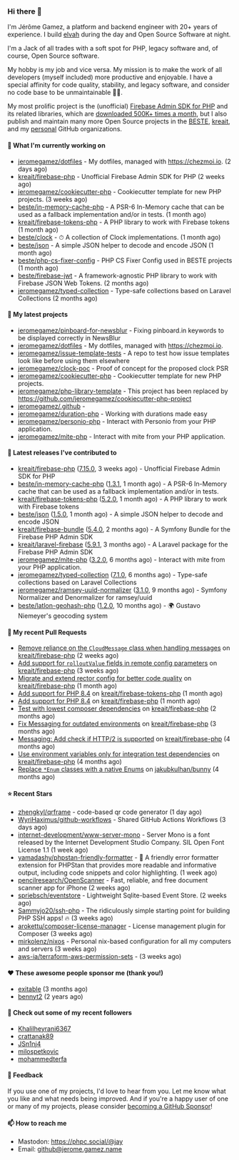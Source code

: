 ### Hi there 👋

I'm Jérôme Gamez, a platform and backend engineer with 20+ years of experience.
I build [elvah](https://www.elvah.de) during the day and Open Source Software
at night.

I'm a Jack of all trades with a soft spot for PHP, legacy software and,
of course, Open Source software.

My hobby is my job and vice versa. My mission is to make the work of all
developers (myself included) more productive and enjoyable.
I have a special affinity for code quality, stability, and legacy software,
and consider no code base to be unmaintainable 💪🏻.

My most prolific project is the (unofficial)
[Firebase Admin SDK for PHP](https://github.com/kreait/firebase-php) and its
related libraries, which are
[downloaded 500K+ times a month](https://packagist.org/packages/kreait/firebase-php/stats), but I also publish and maintain many more Open Source
projects in the [BESTE](https://github.com/beste),
[kreait](https://github.com/kreait), and my
[personal](https://github.com/jeromegamez) GitHub organizations.

#### 👷 What I'm currently working on

- [jeromegamez/dotfiles](https://github.com/jeromegamez/dotfiles) - My dotfiles, managed with https://chezmoi.io. (2 days ago)
- [kreait/firebase-php](https://github.com/kreait/firebase-php) - Unofficial Firebase Admin SDK for PHP (2 weeks ago)
- [jeromegamez/cookiecutter-php](https://github.com/jeromegamez/cookiecutter-php) - Cookiecutter template for new PHP projects. (3 weeks ago)
- [beste/in-memory-cache-php](https://github.com/beste/in-memory-cache-php) - A PSR-6 In-Memory cache that can be used as a fallback implementation and/or in tests. (1 month ago)
- [kreait/firebase-tokens-php](https://github.com/kreait/firebase-tokens-php) - A PHP library to work with Firebase tokens (1 month ago)
- [beste/clock](https://github.com/beste/clock) - ⏱ A collection of Clock implementations. (1 month ago)
- [beste/json](https://github.com/beste/json) - A simple JSON helper to decode and encode JSON (1 month ago)
- [beste/php-cs-fixer-config](https://github.com/beste/php-cs-fixer-config) - PHP CS Fixer Config used in BESTE projects (1 month ago)
- [beste/firebase-jwt](https://github.com/beste/firebase-jwt) - A framework-agnostic PHP library to work with Firebase JSON Web Tokens. (2 months ago)
- [jeromegamez/typed-collection](https://github.com/jeromegamez/typed-collection) - Type-safe collections based on Laravel Collections (2 months ago)

#### 🌱 My latest projects

- [jeromegamez/pinboard-for-newsblur](https://github.com/jeromegamez/pinboard-for-newsblur) - Fixing pinboard.in keywords to be displayed correctly in NewsBlur
- [jeromegamez/dotfiles](https://github.com/jeromegamez/dotfiles) - My dotfiles, managed with https://chezmoi.io.
- [jeromegamez/issue-template-tests](https://github.com/jeromegamez/issue-template-tests) - A repo to test how issue templates look like before using them elsewhere
- [jeromegamez/clock-poc](https://github.com/jeromegamez/clock-poc) - Proof of concept for the proposed clock PSR
- [jeromegamez/cookiecutter-php](https://github.com/jeromegamez/cookiecutter-php) - Cookiecutter template for new PHP projects.
- [jeromegamez/php-library-template](https://github.com/jeromegamez/php-library-template) - This project has been replaced by https://github.com/jeromegamez/cookiecutter-php-project
- [jeromegamez/.github](https://github.com/jeromegamez/.github) - 
- [jeromegamez/duration-php](https://github.com/jeromegamez/duration-php) - Working with durations made easy
- [jeromegamez/personio-php](https://github.com/jeromegamez/personio-php) - Interact with Personio from your PHP application.
- [jeromegamez/mite-php](https://github.com/jeromegamez/mite-php) - Interact with mite from your PHP application.

#### 🔭 Latest releases I've contributed to

- [kreait/firebase-php](https://github.com/kreait/firebase-php) ([7.15.0](https://github.com/kreait/firebase-php/releases/tag/7.15.0), 3 weeks ago) - Unofficial Firebase Admin SDK for PHP
- [beste/in-memory-cache-php](https://github.com/beste/in-memory-cache-php) ([1.3.1](https://github.com/beste/in-memory-cache-php/releases/tag/1.3.1), 1 month ago) - A PSR-6 In-Memory cache that can be used as a fallback implementation and/or in tests.
- [kreait/firebase-tokens-php](https://github.com/kreait/firebase-tokens-php) ([5.2.0](https://github.com/kreait/firebase-tokens-php/releases/tag/5.2.0), 1 month ago) - A PHP library to work with Firebase tokens
- [beste/json](https://github.com/beste/json) ([1.5.0](https://github.com/beste/json/releases/tag/1.5.0), 1 month ago) - A simple JSON helper to decode and encode JSON
- [kreait/firebase-bundle](https://github.com/kreait/firebase-bundle) ([5.4.0](https://github.com/kreait/firebase-bundle/releases/tag/5.4.0), 2 months ago) - A Symfony Bundle for the Firebase PHP Admin SDK
- [kreait/laravel-firebase](https://github.com/kreait/laravel-firebase) ([5.9.1](https://github.com/kreait/laravel-firebase/releases/tag/5.9.1), 3 months ago) - A Laravel package for the Firebase PHP Admin SDK
- [jeromegamez/mite-php](https://github.com/jeromegamez/mite-php) ([3.2.0](https://github.com/jeromegamez/mite-php/releases/tag/3.2.0), 6 months ago) - Interact with mite from your PHP application.
- [jeromegamez/typed-collection](https://github.com/jeromegamez/typed-collection) ([7.1.0](https://github.com/jeromegamez/typed-collection/releases/tag/7.1.0), 6 months ago) - Type-safe collections based on Laravel Collections
- [jeromegamez/ramsey-uuid-normalizer](https://github.com/jeromegamez/ramsey-uuid-normalizer) ([3.1.0](https://github.com/jeromegamez/ramsey-uuid-normalizer/releases/tag/3.1.0), 9 months ago) - Symfony Normalizer and Denormalizer for ramsey/uuid
- [beste/latlon-geohash-php](https://github.com/beste/latlon-geohash-php) ([1.2.0](https://github.com/beste/latlon-geohash-php/releases/tag/1.2.0), 10 months ago) - 🌍 Gustavo Niemeyer&#39;s geocoding system

#### 🔨 My recent Pull Requests

- [Remove reliance on the `CloudMessage` class when handling messages](https://github.com/kreait/firebase-php/pull/934) on [kreait/firebase-php](https://github.com/kreait/firebase-php) (2 weeks ago)
- [Add support for `rolloutValue` fields in remote config parameters](https://github.com/kreait/firebase-php/pull/927) on [kreait/firebase-php](https://github.com/kreait/firebase-php) (3 weeks ago)
- [Migrate and extend rector config for better code quality](https://github.com/kreait/firebase-php/pull/921) on [kreait/firebase-php](https://github.com/kreait/firebase-php) (1 month ago)
- [Add support for PHP 8.4](https://github.com/kreait/firebase-tokens-php/pull/61) on [kreait/firebase-tokens-php](https://github.com/kreait/firebase-tokens-php) (1 month ago)
- [Add support for PHP 8.4](https://github.com/kreait/firebase-php/pull/920) on [kreait/firebase-php](https://github.com/kreait/firebase-php) (1 month ago)
- [Test with lowest composer dependencies](https://github.com/kreait/firebase-php/pull/913) on [kreait/firebase-php](https://github.com/kreait/firebase-php) (2 months ago)
- [Fix Messaging for outdated environments](https://github.com/kreait/firebase-php/pull/908) on [kreait/firebase-php](https://github.com/kreait/firebase-php) (3 months ago)
- [Messaging: Add check if HTTP/2 is supported](https://github.com/kreait/firebase-php/pull/903) on [kreait/firebase-php](https://github.com/kreait/firebase-php) (4 months ago)
- [Use environment variables only for integration test dependencies](https://github.com/kreait/firebase-php/pull/901) on [kreait/firebase-php](https://github.com/kreait/firebase-php) (4 months ago)
- [Replace `*Enum` classes with a native Enums](https://github.com/jakubkulhan/bunny/pull/154) on [jakubkulhan/bunny](https://github.com/jakubkulhan/bunny) (4 months ago)

#### ⭐ Recent Stars

- [zhengkyl/qrframe](https://github.com/zhengkyl/qrframe) - code-based qr code generator (1 day ago)
- [WyriHaximus/github-workflows](https://github.com/WyriHaximus/github-workflows) - Shared GitHub Actions Workflows (3 days ago)
- [internet-development/www-server-mono](https://github.com/internet-development/www-server-mono) - Server Mono is a font released by the Internet Development Studio Company. SIL Open Font License 1.1 (1 week ago)
- [yamadashy/phpstan-friendly-formatter](https://github.com/yamadashy/phpstan-friendly-formatter) - 🤝 A friendly error formatter extension for PHPStan that provides more readable and informative output, including code snippets and color highlighting. (1 week ago)
- [pencilresearch/OpenScanner](https://github.com/pencilresearch/OpenScanner) - Fast, reliable, and free document scanner app for iPhone (2 weeks ago)
- [spriebsch/eventstore](https://github.com/spriebsch/eventstore) - Lightweight Sqlite-based Event Store. (2 weeks ago)
- [Sammyjo20/ssh-php](https://github.com/Sammyjo20/ssh-php) - The ridiculously simple starting point for building PHP SSH apps! 🔥 (3 weeks ago)
- [arokettu/composer-license-manager](https://github.com/arokettu/composer-license-manager) - License management plugin for Composer (3 weeks ago)
- [mirkolenz/nixos](https://github.com/mirkolenz/nixos) - Personal nix-based configuration for all my computers and servers (3 weeks ago)
- [aws-ia/terraform-aws-permission-sets](https://github.com/aws-ia/terraform-aws-permission-sets) -  (3 weeks ago)

#### ❤️ These awesome people sponsor me (thank you!)

- [exitable](https://github.com/exitable) (3 months ago)
- [bennyt2](https://github.com/bennyt2) (2 years ago)

#### 👯 Check out some of my recent followers

- [Khalilheyrani6367](https://github.com/Khalilheyrani6367)
- [crattanak89](https://github.com/crattanak89)
- [JSn1nj4](https://github.com/JSn1nj4)
- [milospetkovic](https://github.com/milospetkovic)
- [mohammedterfa](https://github.com/mohammedterfa)

#### 💬 Feedback

If you use one of my projects, I'd love to hear from you. Let me know what you
like and what needs being improved. And if you're a happy user of one or
many of my projects, please consider
[becoming a GitHub Sponsor](https://github.com/sponsors/jeromegamez)!

#### 📫 How to reach me

- Mastodon: https://phpc.social/@jay
- Email: github@jerome.gamez.name
